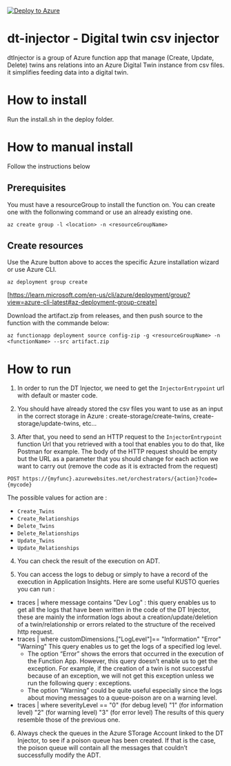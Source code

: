 [![Deploy to Azure](https://aka.ms/deploytoazurebutton)](https://portal.azure.com/#create/Microsoft.Template/uri/https%3A%2F%2Fgithub.com%2FCosmo-Tech%2Fazure-digital-twin-injector-python%2Fblob%2Fmaster%2Fdeploy%2FARM_injector_group.json)

# dt-injector - Digital twin csv injector

dtInjector is a group of Azure function app that manage (Create, Update, Delete) twins ans relations into an Azure Digital Twin instance from csv files. it simplifies feeding data into a digital twin.

# How to install

Run the install.sh in the deploy folder.

# How to manual install
Follow the instructions below

## Prerequisites
You must have a resourceGroup to install the function on. You can create one with the follonwing command or use an already existing one.
```
az create group -l <location> -n <resourceGroupName>
```

## Create resources
Use the Azure button above to acces the specific Azure installation wizard or use Azure CLI.
```
az deployment group create
```
[https://learn.microsoft.com/en-us/cli/azure/deployment/group?view=azure-cli-latest#az-deployment-group-create]

Download the artifact.zip from releases, and then push source to the function with the commande below:
```
az functionapp deployment source config-zip -g <resourceGroupName> -n <functionName> --src artifact.zip
```

# How to run
1. In order to run the DT Injector, we need to get the `InjectorEntrypoint` url with default or master code.

2. You should have already stored the csv files you want to use as an input in the correct storage in Azure : create-storage/create-twins, create-storage/update-twins, etc...

3. After that, you need to send an HTTP request to the `InjectorEntrypoint` function Url that you retrieved with a tool that enables you to do that, like Postman for example.
The body of the HTTP request should be empty but the URL as a parameter that you should change for each action we want to carry out (remove the code as it is extracted from the request)
```
POST https://{myfunc}.azurewebsites.net/orchestrators/{action}?code={mycode}
```
The possible values for action are :
- `Create_Twins`
- `Create_Relationships`
- `Delete_Twins`
- `Delete_Relationships`
- `Update_Twins`
- `Update_Relationships`

4. You can check the result of the execution on ADT.

5. You can access the logs to debug or simply to have a record of the execution in Application Insights. Here are some useful KUSTO queries you can run : 
- traces | where message contains "Dev Log" : this query enables us to get all the logs that have been written in the code of the DT Injector, these are mainly the information logs about a creation/update/deletion of a twin/relationship or errors related to the structure of the received http request.
- traces | where customDimensions.["LogLevel"]==
        "Information"
        "Error"
        "Warning"
This query enables us to get the logs of a specified log level. 
    - The option “Error” shows the errors that occurred in the execution of the Function App. However, this query doesn’t enable us to get the exception. For example, if the creation of a twin is not successful because of an exception, we will not get this exception unless we run the following query : exceptions.
    - The option “Warning” could be quite useful especially since the logs about moving messages to a queue-poison are on a warning level.
- traces | where severityLevel ==
        "0" (for debug level)
        "1" (for information level)
        "2" (for warning level)
        "3" (for error level)
The results of this query resemble those of the previous one. 

6. Always check the queues in the Azure STorage Account linked to the DT Injector, to see if a poison queue has been created. If that is the case, the poison queue will contain all the messages that couldn’t successfully modify the ADT. 




